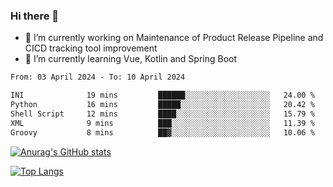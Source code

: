 ### Hi there 👋

- 🔭 I’m currently working on Maintenance of Product Release Pipeline and CICD tracking tool improvement
- 🌱 I’m currently learning Vue, Kotlin and Spring Boot

<!--START_SECTION:waka-->

```txt
From: 03 April 2024 - To: 10 April 2024

INI              19 mins         ██████░░░░░░░░░░░░░░░░░░░   24.00 %
Python           16 mins         █████░░░░░░░░░░░░░░░░░░░░   20.42 %
Shell Script     12 mins         ████░░░░░░░░░░░░░░░░░░░░░   15.79 %
XML              9 mins          ███░░░░░░░░░░░░░░░░░░░░░░   11.39 %
Groovy           8 mins          ██▓░░░░░░░░░░░░░░░░░░░░░░   10.06 %
```

<!--END_SECTION:waka-->

[![Anurag's GitHub stats](https://github-readme-stats.vercel.app/api?username=yunhao981&show_icons=true&theme=solarized-dark)](https://github.com/anuraghazra/github-readme-stats)

[![Top Langs](https://github-readme-stats.vercel.app/api/top-langs/?username=yunhao981&theme=solarized-dark&layout=compact)](https://github.com/anuraghazra/github-readme-stats)

<!--
**yunhao981/yunhao981** is a ✨ _special_ ✨ repository because its `README.md` (this file) appears on your GitHub profile.

Here are some ideas to get you started:

- 🔭 I’m currently working on Maintenance of Release Pipeline and CICD tracking tool improvement
- 🌱 I’m currently learning Vue, Kotlin and Spring Boot
- 👯 I’m looking to collaborate on ...
- 🤔 I’m looking for help with ...
- 💬 Ask me about ...
- 📫 How to reach me: ...
- 😄 Pronouns: ...
- ⚡ Fun fact: ...
-->


